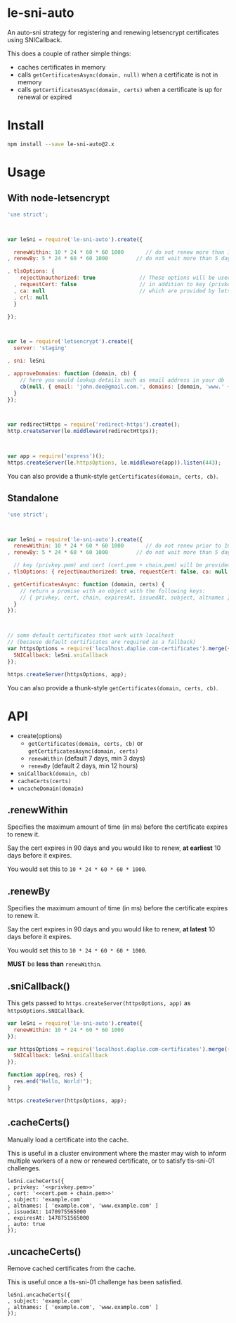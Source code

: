 le-sni-auto
===========

An auto-sni strategy for registering and renewing letsencrypt certificates using SNICallback.

This does a couple of rather simple things:

  * caches certificates in memory
  * calls `getCertificatesAsync(domain, null)` when a certificate is not in memory
  * calls `getCertificatesASync(domain, certs)` when a certificate is up for renewal or expired

Install
=======

```bash
npm install --save le-sni-auto@2.x
```

Usage
=====

With node-letsencrypt
---------------------

```javascript
'use strict';



var leSni = require('le-sni-auto').create({

  renewWithin: 10 * 24 * 60 * 60 1000       // do not renew more than 10 days before expiration
, renewBy: 5 * 24 * 60 * 60 1000         // do not wait more than 5 days before expiration

, tlsOptions: {
    rejectUnauthorized: true              // These options will be used with tls.createSecureContext()
  , requestCert: false                    // in addition to key (privkey.pem) and cert (cert.pem + chain.pem),
  , ca: null                              // which are provided by letsencrypt
  , crl: null
  }

});



var le = require('letsencrypt').create({
  server: 'staging'

, sni: leSni

, approveDomains: function (domain, cb) {
    // here you would lookup details such as email address in your db
    cb(null, { email: 'john.doe@gmail.com.', domains: [domain, 'www.' + domain], agreeTos: true }}
  }
});



var redirectHttps = require('redirect-https').create();
http.createServer(le.middleware(redirectHttps));



var app = require('express')();
https.createServer(le.httpsOptions, le.middleware(app)).listen(443);
```

You can also provide a thunk-style `getCertificates(domain, certs, cb)`.

Standalone
----------

```javascript
'use strict';



var leSni = require('le-sni-auto').create({
  renewWithin: 10 * 24 * 60 * 60 1000       // do not renew prior to 10 days before expiration
, renewBy: 5 * 24 * 60 * 60 1000         // do not wait more than 5 days before expiration

  // key (privkey.pem) and cert (cert.pem + chain.pem) will be provided by letsencrypt
, tlsOptions: { rejectUnauthorized: true, requestCert: false, ca: null, crl: null }

, getCertificatesAsync: function (domain, certs) {
    // return a promise with an object with the following keys:
    // { privkey, cert, chain, expiresAt, issuedAt, subject, altnames }
  }
});



// some default certificates that work with localhost
// (because default certificates are required as a fallback)
var httpsOptions = require('localhost.daplie.com-certificates').merge({
  SNICallback: leSni.sniCallback
});

https.createServer(httpsOptions, app);
```

You can also provide a thunk-style `getCertificates(domain, certs, cb)`.

API
===

* create(options)
  * `getCertificates(domain, certs, cb)` or `getCertificatesAsync(domain, certs)`
  * `renewWithin` (default 7 days, min 3 days)
  * `renewBy` (default 2 days, min 12 hours)
* `sniCallback(domain, cb)`
* `cacheCerts(certs)`
* `uncacheDomain(domain)`

.renewWithin
-----------

Specifies the maximum amount of time (in ms) before
the certificate expires to renew it.

Say the cert expires in 90 days and you would like
to renew, **at earliest** 10 days before it expires.

You would set this to `10 * 24 * 60 * 60 * 1000`.

.renewBy
--------

Specifies the maximum amount of time (in ms) before
the certificate expires to renew it.

Say the cert expires in 90 days and you would like
to renew, **at latest** 10 days before it expires.

You would set this to `10 * 24 * 60 * 60 * 1000`.

**MUST** be **less than** `renewWithin`.

.sniCallback()
-----------

This gets passed to `https.createServer(httpsOptions, app)` as `httpsOptions.SNICallback`.

```javascript
var leSni = require('le-sni-auto').create({
  renewWithin: 10 * 24 * 60 * 60 1000
});

var httpsOptions = require('localhost.daplie.com-certificates').merge({
  SNICallback: leSni.sniCallback
});

function app(req, res) {
  res.end("Hello, World!");
}

https.createServer(httpsOptions, app);
```

.cacheCerts()
-----------

Manually load a certificate into the cache.

This is useful in a cluster environment where the master
may wish to inform multiple workers of a new or renewed certificate,
or to satisfy tls-sni-01 challenges.

```
leSni.cacheCerts({
, privkey: '<<privkey.pem>>'
, cert: '<<cert.pem + chain.pem>>'
, subject: 'example.com'
, altnames: [ 'example.com', 'www.example.com' ]
, issuedAt: 1470975565000
, expiresAt: 1478751565000
, auto: true
});
```

.uncacheCerts()
-----------

Remove cached certificates from the cache.

This is useful once a tls-sni-01 challenge has been satisfied.

```
leSni.uncacheCerts({
, subject: 'example.com'
, altnames: [ 'example.com', 'www.example.com' ]
});
```

